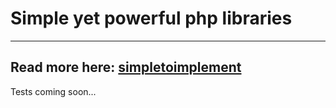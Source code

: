# Simple yet powerful php libraries
---

**Read more here: [simpletoimplement](https://github.com/simpletoimplement)**
---

Tests coming soon...

